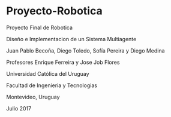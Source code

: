 # Proyecto-Robotica
Proyecto Final de Robotica

Diseño e Implementacion de un Sistema Multiagente


Juan Pablo Becoña, Diego Toledo, Sofía Pereira y Diego Medina



Profesores
Enrique Ferreira y Jose Job Flores



Universidad Católica del Uruguay

Facultad de Ingenieria y Tecnologias

Montevideo, Uruguay

Julio 2017
